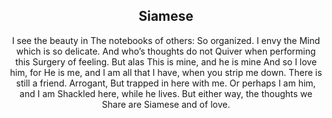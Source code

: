 <div align="center">

## Siamese

I see the beauty in
The notebooks of others:
So organized. I envy the
Mind which is so delicate.
And who’s thoughts do not
Quiver when performing this
Surgery of feeling. But alas
This is mine, and he is mine
And so I love him, for
He is me, and I am all that
I have, when you strip me down.
There is still a friend. Arrogant,
But trapped in here with me.
Or perhaps I am him, and I am
Shackled here, while he lives.
But either way, the thoughts we
Share are Siamese and of love.
